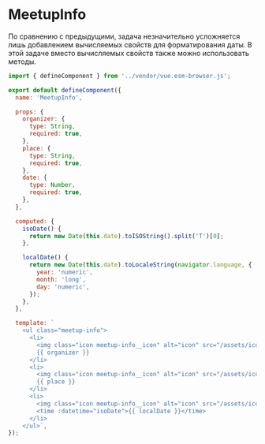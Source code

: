 # MeetupInfo

По сравнению с предыдущими, задача незначительно усложняется лишь добавлением вычисляемых свойств для форматирования
даты. В этой задаче вместо вычисляемых свойств также можно использовать методы.

```javascript
import { defineComponent } from '../vendor/vue.esm-browser.js';

export default defineComponent({
  name: 'MeetupInfo',

  props: {
    organizer: {
      type: String,
      required: true,
    },
    place: {
      type: String,
      required: true,
    },
    date: {
      type: Number,
      required: true,
    },
  },

  computed: {
    isoDate() {
      return new Date(this.date).toISOString().split('T')[0];
    },

    localDate() {
      return new Date(this.date).toLocaleString(navigator.language, {
        year: 'numeric',
        month: 'long',
        day: 'numeric',
      });
    },
  },

  template: `
    <ul class="meetup-info">
      <li>
        <img class="icon meetup-info__icon" alt="icon" src="/assets/icons/icon-user.svg" />
        {{ organizer }}
      </li>
      <li>
        <img class="icon meetup-info__icon" alt="icon" src="/assets/icons/icon-map.svg" />
        {{ place }}
      </li>
      <li>
        <img class="icon meetup-info__icon" alt="icon" src="/assets/icons/icon-cal-lg.svg" />
        <time :datetime="isoDate">{{ localDate }}</time>
      </li>
    </ul>`,
});
```
